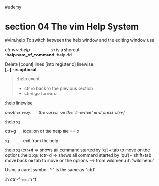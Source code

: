 #udemy 
# section 04 The vim Help System   
#vim/help
To switch between the help window and the editing window use  

*ctr ww* 
*:help*                  *:h* is a shorcut  
**:help nam_of_command**
:help dd

Delete [count] lines [into register x] linewise.  
**[..] - is optional**  
>:help count
> - ctr+o back to the previous section  
> - ctr+i go forward   

:help linewise  

*another way:      the cursor on the 'linewise' and press ctr+]*  

:help :q  

ctr+g      location of the help file  == :f

:q            exit from the help  

:help :q (ctr+d => shows all command started by 'q')+ tab to move on the options
:help :qu (ctr+d => shows all command started by 'qu')+ shift+tab move back on
tab to move on the options  --> from wildmenu :h 'wildmenu'  

Using a caret symbo ' ^ ' is the same as "ctrl"  

:h ctrl-f  == :h ^f  
